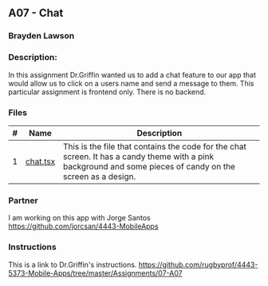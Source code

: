 ## A07 - Chat
### Brayden Lawson
### Description:

In this assignment Dr.Griffin wanted us to add a chat feature to our app that would allow us to click on a users name and send a message to them. This particular assignment is frontend only. There is no backend.

### Files

|   #   | Name     | Description                      |
| :---: | -------- | -------------------------------- |
|   1   | [chat.tsx](https://github.com/bglawson1001/4443-MobileApps-Lawson/blob/main/Assignments/A05/app/(tabs)/chat.tsx) | This is the file that contains the code for the chat screen. It has a candy theme with a pink background and some pieces of candy on the screen as a design.  |


### Partner
I am working on this app with Jorge Santos https://github.com/jorcsan/4443-MobileApps


### Instructions

This is a link to Dr.Griffin's instructions. https://github.com/rugbyprof/4443-5373-Mobile-Apps/tree/master/Assignments/07-A07








